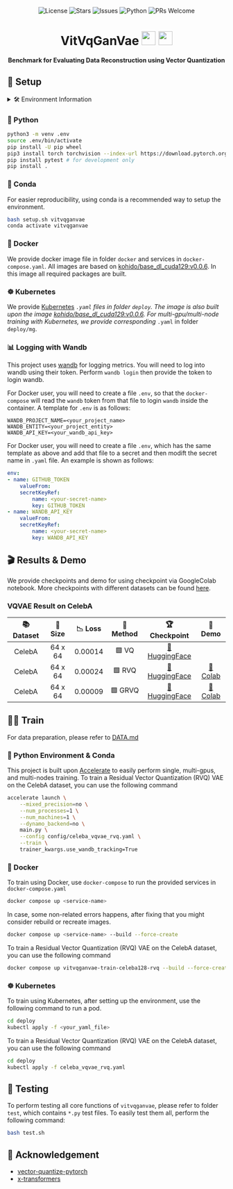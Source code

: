 
<p align="center">
    <img src="https://img.shields.io/github/license/KhoiDOO/vitvqganvae?style=flat-square" alt="License">
    <img src="https://img.shields.io/github/stars/KhoiDOO/vitvqganvae?style=flat-square" alt="Stars">
    <img src="https://img.shields.io/github/issues/KhoiDOO/vitvqganvae?style=flat-square" alt="Issues">
    <img src="https://img.shields.io/pypi/pyversions/torch?style=flat-square" alt="Python">
    <img src="https://img.shields.io/badge/PRs-welcome-brightgreen.svg?style=flat-square" alt="PRs Welcome">
</p>

<h1 align="center">VitVqGanVae <img src="https://cdn.jsdelivr.net/gh/twitter/twemoji@14.0.2/assets/svg/1f916.svg" width="32"/> <img src="https://cdn.jsdelivr.net/gh/twitter/twemoji@14.0.2/assets/svg/1f4a1.svg" width="32"/></h1>

<p align="center">
<b>Benchmark for Evaluating Data Reconstruction using Vector Quantization</b>
</p>


## 🚀 Setup


<details>
<summary>🛠️ Environment Information</summary>

- Python: 3.10.0
- CUDA: 12.9
- torch==2.8.0
- tqdm==4.67.1
- beartype==0.21.0
- omegaconf==2.3.0
- pillow==11.0.0
- opencv-python==4.12.0.88
- scikit-image==0.25.2
- albumentationsx==2.0.10
- scikit-learn==1.7.1
- wandb==0.21.1
- tensorboard==2.20.0
- datasets==4.0.0
- einops==0.8.1
- ema-pytorch==0.7.7
- pytorch-warmup==0.2.0
- pytorch-custom-utils==0.0.21
- memory-efficient-attention-pytorch==0.1.6
- sentencepiece==0.2.1
- transformers==4.55.3
- vector-quantize-pytorch==1.23.1
- accelerate==1.10.0
- torchinfo==1.8.0
- gdown==5.2.0
- onnx==1.19.0
- onnxruntime==1.22.1
- diffusers==0.35.1
- ninja==1.13.0

</details>

### 🐍 Python
```bash
python3 -m venv .env
source .env/bin/activate
pip install -U pip wheel
pip3 install torch torchvision --index-url https://download.pytorch.org/whl/cu129
pip install pytest # for development only
pip install .
```

### 🐾 Conda
For easier reproducibility, using conda is a recommended way to setup the environment.
```bash
bash setup.sh vitvqganvae
conda activate vitvqganvae
```

### 🐳 Docker
We provide docker image file in folder <code>docker</code> and services in <code>docker-compose.yaml</code>. All images are based on [kohido/base_dl_cuda129:v0.0.6](https://hub.docker.com/r/kohido/base_dl_cuda129). In this image all required packages are built. 

### ☸️ Kubernetes
We provide [Kubernetes](https://github.com/kubernetes/kubernetes) <code>*.yaml</code> files in folder <code>deploy</code>. The image is also built upon the image [kohido/base_dl_cuda129:v0.0.6](https://hub.docker.com/r/kohido/base_dl_cuda129). For multi-gpu/multi-node training with Kubernetes, we provide corresponding <code>*.yaml</code> in folder <code>deploy/mg</code>.


### 📊 Logging with Wandb
This project uses [wandb](https://github.com/wandb/wandb) for logging metrics. You will need to log into wandb using their token. Perform <code>wandb login</code> then provide the token to login wandb.

For Docker user, you will need to create a file ```.env```, so that the ```docker-compose``` will read the ```wandb``` token from that file to login ```wandb``` inside the container. A template for ```.env``` is as follows:

```
WANDB_PROJECT_NAME=<your_project_name>
WANDB_ENTITY=<your_project_entity>
WANDB_API_KEY=<your_wandb_api_key>
```

For Docker user, you will need to create a file ```.env```, which has the same template as above and add that file to a secret and then modift the secret name in ```.yaml``` file. An example is shown as follows:
```yaml
env:
- name: GITHUB_TOKEN
    valueFrom:
    secretKeyRef:
        name: <your-secret-name>
        key: GITHUB_TOKEN
- name: WANDB_API_KEY
    valueFrom:
    secretKeyRef:
        name: <your-secret-name>
        key: WANDB_API_KEY
```

## 🎬 Results & Demo

We provide checkpoints and demo for using checkpoint via GoogleColab notebook. More checkpoints with different datasets can be found [here](https://huggingface.co/kohido).

### VQVAE Result on CelebA
| 📚 <b>Dataset</b> | 📏 <b>Size</b> | 📉 <b>Loss</b> | 🧠 <b>Method</b> | 🏆 <b>Checkpoint</b> | 🚀 <b>Demo</b> |
|:---:|:---:|:----------------------:|:------:|:-----------:|:----:|
| CelebA | 64 x 64 | 0.00014 | 🟩 VQ| <a href="https://huggingface.co/kohido/celeba_vqvae">🤗 HuggingFace</a> | |
| CelebA | 64 x 64 | 0.00024 | 🟩 RVQ| <a href="https://huggingface.co/kohido/celeba_vqvae_rvq">🤗 HuggingFace</a> | <a href="https://colab.research.google.com/drive/138j09tvXXMVN6sHfWwKlNo3Z8TAMg6hl?usp=sharing">📓 Colab</a> |
| CelebA | 64 x 64 | 0.00009 | 🟩 GRVQ| <a href="https://huggingface.co/kohido/celeba_vqvae_grvq">🤗 HuggingFace</a> | <a href="https://colab.research.google.com/drive/1InSAa_8FBvw5VLKhuo_yVBIkiGKpjJxc?usp=sharing">📓 Colab |

## 🏋️‍♂️ Train
For data preparation, please refer to [DATA.md](docs/md/DATA.md)

### 🐍 Python Environment & Conda
This project is built upon [Accelerate](https://github.com/huggingface/accelerate) to easily perform single, multi-gpus, and multi-nodes training. To train a Residual Vector Quantization (RVQ) VAE on the CelebA dataset, you can use the following command

```bash
accelerate launch \
    --mixed_precision=no \
    --num_processes=1 \
    --num_machines=1 \
    --dynamo_backend=no \
    main.py \
    --config config/celeba_vqvae_rvq.yaml \
    --train \
    trainer_kwargs.use_wandb_tracking=True
```

### 🐳 Docker
To train using Docker, use <code>docker-compose</code> to run the provided services in <code>docker-compose.yaml</code>
```bash
docker compose up <service-name>
```
In case, some non-related errors happens, after fixing that you might consider rebuild or recreate images.
```bash
docker compose up <service-name> --build --force-create
```
To train a Residual Vector Quantization (RVQ) VAE on the CelebA dataset, you can use the following command
```bash
docker compose up vitvqganvae-train-celeba128-rvq --build --force-create
```

### ☸️ Kubernetes
To train using Kubernetes, after setting up the environment, use the following command to run a pod.
```bash
cd deploy
kubectl apply -f <your_yaml_file>
```
To train a Residual Vector Quantization (RVQ) VAE on the CelebA dataset, you can use the following command
```bash
cd deploy
kubectl apply -f celeba_vqvae_rvq.yaml
```

## 🧪 Testing

To perform testing all core functions of ```vitvqganvae```, please refer to folder ```test```, which contains ```*.py``` test files. To easily test them all, perform the following command:
```bash
bash test.sh
```

## 🙏 Acknowledgement
- [vector-quantize-pytorch](https://github.com/lucidrains/vector-quantize-pytorch)
- [x-transformers](https://github.com/lucidrains/x-transformers)
